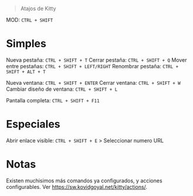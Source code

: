 > Atajos de Kitty

MOD: `CTRL + SHIFT`

# Simples
Nueva pestaña: `CTRL + SHIFT + T`
Cerrar pestaña: `CTRL + SHIFT + Q`
Mover entre pestañas: `CTRL + SHIFT + LEFT/RIGHT`
Renombrar pestaña: `CTRL + SHIFT + ALT + T`

Nueva ventana: `CTRL + SHIFT + ENTER`
Cerrar ventana: `CTRL + SHIFT + W`
Cambiar diseño de ventana: `CTRL + SHIFT + L`

Pantalla completa: `CTRL + SHIFT + F11`

# Especiales
Abrir enlace visible: `CTRL + SHIFT + E` > Seleccionar numero URL

# Notas
Existen muchisimos más comandos ya configurados, y acciones configurables. Ver https://sw.kovidgoyal.net/kitty/actions/.
